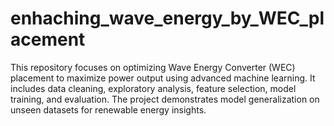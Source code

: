 # enhaching_wave_energy_by_WEC_placement
This repository focuses on optimizing Wave Energy Converter (WEC) placement to maximize power output using advanced machine learning. It includes data cleaning, exploratory analysis, feature selection, model training, and evaluation. The project demonstrates model generalization on unseen datasets for renewable energy insights.

